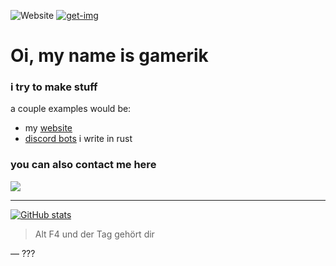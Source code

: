 ![Website](https://img.shields.io/website?down_message=offline&up_message=online&url=https%3A%2F%2Filluminaticraft.de)
[![get-img](https://github.com/ItsGamerik/get-img/actions/workflows/build.yml/badge.svg)](https://github.com/ItsGamerik/get-img/actions/workflows/build.yml)

# Oi, my name is gamerik

### i try to make stuff

a couple examples would be:
- my [website](https://illuminaticraft.de)
- [discord bots](https://github.com/ItsGamerik/get-img) i write in rust

### you can also contact me here
![](https://img.shields.io/badge/Discord-gamerik-blue)

---

[![GitHub stats](https://github-readme-stats.vercel.app/api?username=ItsGamerik&show_icons=true&theme=transparent)](https://github.com/anuraghazra/github-readme-stats)

> Alt F4 und der Tag gehört dir

— ???
